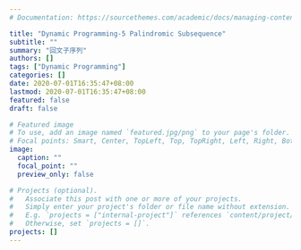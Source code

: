 ```yaml
---
# Documentation: https://sourcethemes.com/academic/docs/managing-content/

title: "Dynamic Programming-5 Palindromic Subsequence"
subtitle: ""
summary: "回文子序列"
authors: []
tags: ["Dynamic Programming"]
categories: []
date: 2020-07-01T16:35:47+08:00
lastmod: 2020-07-01T16:35:47+08:00
featured: false
draft: false

# Featured image
# To use, add an image named `featured.jpg/png` to your page's folder.
# Focal points: Smart, Center, TopLeft, Top, TopRight, Left, Right, BottomLeft, Bottom, BottomRight.
image:
  caption: ""
  focal_point: ""
  preview_only: false

# Projects (optional).
#   Associate this post with one or more of your projects.
#   Simply enter your project's folder or file name without extension.
#   E.g. `projects = ["internal-project"]` references `content/project/deep-learning/index.md`.
#   Otherwise, set `projects = []`.
projects: []
---
```

